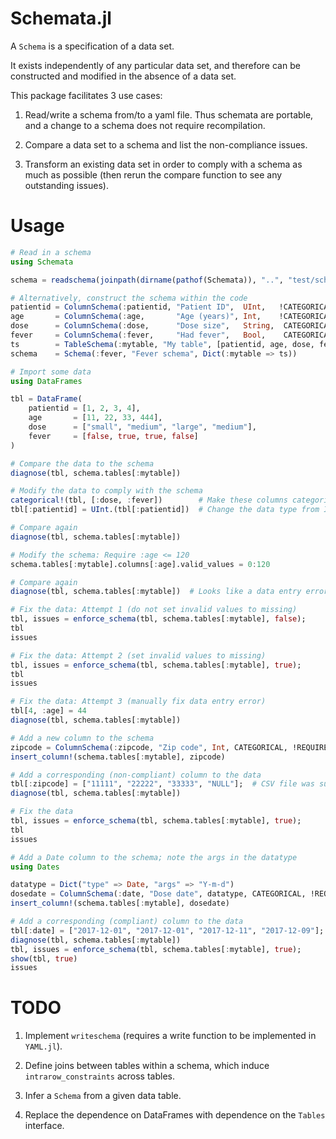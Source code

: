 # Schemata.jl

A `Schema` is a specification of a data set.

It exists independently of any particular data set, and therefore can be constructed and modified in the absence of a data set.

This package facilitates 3 use cases:

1. Read/write a schema from/to a yaml file. Thus schemata are portable, and a change to a schema does not require recompilation.

2. Compare a data set to a schema and list the non-compliance issues.

3. Transform an existing data set in order to comply with a schema as much as possible (then rerun the compare function to see any outstanding issues).


# Usage

```julia
# Read in a schema
using Schemata

schema = readschema(joinpath(dirname(pathof(Schemata)), "..", "test/schemata/fever.yaml"))

# Alternatively, construct the schema within the code
patientid = ColumnSchema(:patientid, "Patient ID",  UInt,   !CATEGORICAL, REQUIRED,  UNIQUE, UInt)
age       = ColumnSchema(:age,       "Age (years)", Int,    !CATEGORICAL, REQUIRED, !UNIQUE, Int)
dose      = ColumnSchema(:dose,      "Dose size",   String,  CATEGORICAL, REQUIRED, !UNIQUE, ["small", "medium", "large"])
fever     = ColumnSchema(:fever,     "Had fever",   Bool,    CATEGORICAL, REQUIRED, !UNIQUE, Bool)
ts        = TableSchema(:mytable, "My table", [patientid, age, dose, fever], [:patientid])
schema    = Schema(:fever, "Fever schema", Dict(:mytable => ts))

# Import some data
using DataFrames

tbl = DataFrame(
    patientid = [1, 2, 3, 4],
    age       = [11, 22, 33, 444],
    dose      = ["small", "medium", "large", "medium"],
    fever     = [false, true, true, false]
)

# Compare the data to the schema
diagnose(tbl, schema.tables[:mytable])

# Modify the data to comply with the schema
categorical!(tbl, [:dose, :fever])        # Make these columns categorical
tbl[:patientid] = UInt.(tbl[:patientid])  # Change the data type from Int to UInt

# Compare again
diagnose(tbl, schema.tables[:mytable])

# Modify the schema: Require :age <= 120
schema.tables[:mytable].columns[:age].valid_values = 0:120

# Compare again
diagnose(tbl, schema.tables[:mytable])  # Looks like a data entry error

# Fix the data: Attempt 1 (do not set invalid values to missing)
tbl, issues = enforce_schema(tbl, schema.tables[:mytable], false);
tbl
issues

# Fix the data: Attempt 2 (set invalid values to missing)
tbl, issues = enforce_schema(tbl, schema.tables[:mytable], true);
tbl
issues

# Fix the data: Attempt 3 (manually fix data entry error)
tbl[4, :age] = 44
diagnose(tbl, schema.tables[:mytable])

# Add a new column to the schema
zipcode = ColumnSchema(:zipcode, "Zip code", Int, CATEGORICAL, !REQUIRED, !UNIQUE, 10000:99999)
insert_column!(schema.tables[:mytable], zipcode)

# Add a corresponding (non-compliant) column to the data
tbl[:zipcode] = ["11111", "22222", "33333", "NULL"];  # CSV file was supplied with "NULL" values, forcing eltype to be String.
diagnose(tbl, schema.tables[:mytable])

# Fix the data
tbl, issues = enforce_schema(tbl, schema.tables[:mytable], true);
tbl
issues

# Add a Date column to the schema; note the args in the datatype
using Dates

datatype = Dict("type" => Date, "args" => "Y-m-d")
dosedate = ColumnSchema(:date, "Dose date", datatype, CATEGORICAL, !REQUIRED, !UNIQUE, datatype)
insert_column!(schema.tables[:mytable], dosedate)

# Add a corresponding (compliant) column to the data
tbl[:date] = ["2017-12-01", "2017-12-01", "2017-12-11", "2017-12-09"];
diagnose(tbl, schema.tables[:mytable])
tbl, issues = enforce_schema(tbl, schema.tables[:mytable], true);
show(tbl, true)
issues
```


# TODO

1. Implement `writeschema` (requires a write function to be implemented in `YAML.jl`).

2. Define joins between tables within a schema, which induce `intrarow_constraints` across tables.

3. Infer a `Schema` from a given data table.

4. Replace the dependence on DataFrames with dependence on the `Tables` interface.
